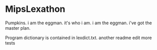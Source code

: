 MipsLexathon
============

Pumpkins.
i am the eggman.
it's who i am.
i am the eggman.
i've got the master plan.

Program dictionary is contained in lexdict.txt.
another readme edit
more tests
